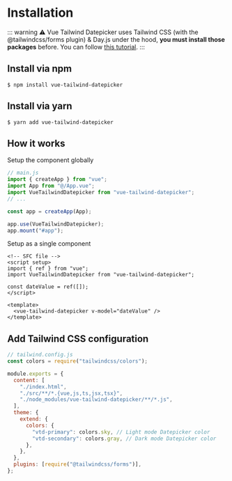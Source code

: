 # Installation

::: warning
⚠️ Vue Tailwind Datepicker uses Tailwind CSS (with the @tailwindcss/forms plugin) & Day.js under the hood, **you must install those packages** before.
You can follow [this tutorial](https://dev.to/elreco/add-a-tailwind-datepicker-to-your-vue-3-application-57j2).
:::

## Install via npm

```
$ npm install vue-tailwind-datepicker
```

## Install via yarn

```
$ yarn add vue-tailwind-datepicker
```

## How it works

Setup the component globally

```js
// main.js
import { createApp } from "vue";
import App from "@/App.vue";
import VueTailwindDatepicker from "vue-tailwind-datepicker";
// ...

const app = createApp(App);

app.use(VueTailwindDatepicker);
app.mount("#app");
```

Setup as a single component

```vue
<!-- SFC file -->
<script setup>
import { ref } from "vue";
import VueTailwindDatepicker from "vue-tailwind-datepicker";

const dateValue = ref([]);
</script>

<template>
  <vue-tailwind-datepicker v-model="dateValue" />
</template>
```

## Add Tailwind CSS configuration

```js
// tailwind.config.js
const colors = require("tailwindcss/colors");

module.exports = {
  content: [
    "./index.html",
    "./src/**/*.{vue,js,ts,jsx,tsx}",
    "./node_modules/vue-tailwind-datepicker/**/*.js",
  ],
  theme: {
    extend: {
      colors: {
        "vtd-primary": colors.sky, // Light mode Datepicker color
        "vtd-secondary": colors.gray, // Dark mode Datepicker color
      },
    },
  },
  plugins: [require("@tailwindcss/forms")],
};
```
